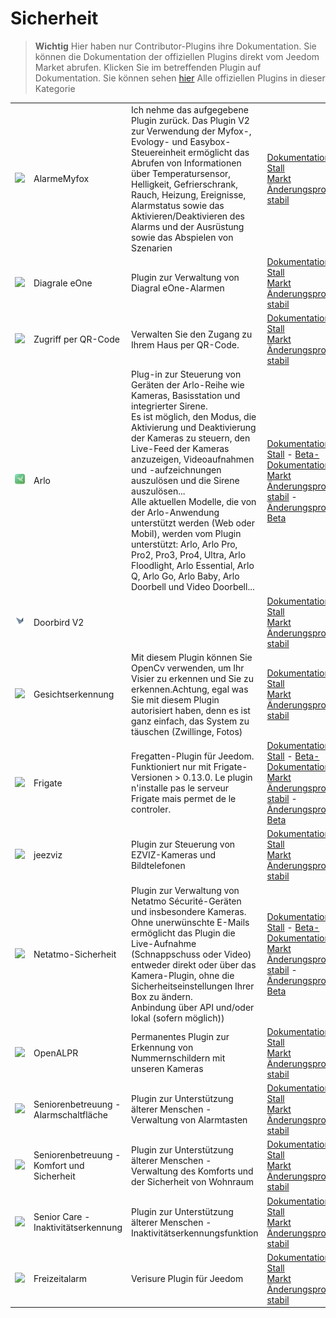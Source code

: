 
# Sicherheit


>**Wichtig**
>Hier haben nur Contributor-Plugins ihre Dokumentation. Sie können die Dokumentation der offiziellen Plugins direkt vom Jeedom Market abrufen. Klicken Sie im betreffenden Plugin auf Dokumentation.
>Sie können sehen [hier](https://market.jeedom.com/index.php?v=d&p=market&type=plugin&categorie=security) Alle offiziellen Plugins in dieser Kategorie


| | | | |
|--- | --- | --- | ---|
|<img src="Alarmemyfox/Alarmemyfox_icon.png" class="pluginLogo" width="100" />|AlarmeMyfox|Ich nehme das aufgegebene Plugin zurück. Das Plugin V2 zur Verwendung der Myfox-, Evology- und Easybox-Steuereinheit ermöglicht das Abrufen von Informationen über Temperatursensor, Helligkeit, Gefrierschrank, Rauch, Heizung, Ereignisse, Alarmstatus sowie das Aktivieren/Deaktivieren des Alarms und der Ausrüstung sowie das Abspielen von Szenarien|[Dokumentation Stall](https://vegeta0911.github.io/documentation/plugins/de_DE/AlarmeMyfox/)<br/>[Markt](https://market.jeedom.com/index.php?v=d&p=market_display&id=4471)<br/>[Änderungsprotokoll stabil](https://vegeta0911.github.io/documentation/plugins/de_DE/AlarmeMyfox/changelog)|
|<img src="Diagral_eOne/Diagral_eOne_icon.png" class="pluginLogo" width="100" />|Diagrale eOne|Plugin zur Verwaltung von Diagral eOne-Alarmen|[Dokumentation Stall](https://mguyard.github.io/Jeedom-Diagral_eOne/de_DE/)<br/>[Markt](https://market.jeedom.com/index.php?v=d&p=market_display&id=3820)<br/>[Änderungsprotokoll stabil](https://mguyard.github.io/Jeedom-Diagral_eOne/de_DE/changelog)|
|<img src="QRacces/QRacces_icon.png" class="pluginLogo" width="100" />|Zugriff per QR-Code|Verwalten Sie den Zugang zu Ihrem Haus per QR-Code.|[Dokumentation Stall](http://mika-nt28.github.io/Documentations/QRacces/fr_FR)<br/>[Markt](https://market.jeedom.com/index.php?v=d&p=market_display&id=3758)<br/>[Änderungsprotokoll stabil](https://mika-nt28.github.io/Documentations/QRacces/de_DE/changelog)|
|<img src="arlo/arlo_icon.png" class="pluginLogo" width="100" />|Arlo|Plug-in zur Steuerung von Geräten der Arlo-Reihe wie Kameras, Basisstation und integrierter Sirene.<br/>Es ist möglich, den Modus, die Aktivierung und Deaktivierung der Kameras zu steuern, den Live-Feed der Kameras anzuzeigen, Videoaufnahmen und -aufzeichnungen auszulösen und die Sirene auszulösen...<br/>Alle aktuellen Modelle, die von der Arlo-Anwendung unterstützt werden (Web oder Mobil), werden vom Plugin unterstützt: Arlo, Arlo Pro, Pro2, Pro3, Pro4, Ultra, Arlo Floodlight, Arlo Essential, Arlo Q, Arlo Go, Arlo Baby, Arlo Doorbell und Video Doorbell...|[Dokumentation Stall](https://mips2648.github.io/jeedom-plugins-docs/arlo/de_DE/) - [Beta-Dokumentation](https://mips2648.github.io/jeedom-plugins-docs/arlo/de_DE/)<br/>[Markt](https://market.jeedom.com/index.php?v=d&p=market_display&id=3708)<br/>[Änderungsprotokoll stabil](https://mips2648.github.io/jeedom-plugins-docs/arlo/de_DE/changelog) - [Änderungsprotokoll Beta](https://mips2648.github.io/jeedom-plugins-docs/arlo/de_DE/changelog)|
|<img src="doorbirdv2/doorbirdv2_icon.png" class="pluginLogo" width="100" />|Doorbird V2||[Dokumentation Stall](https://github.com/vegeta0911/documentation/blob/master/plugins/de_DE/Doorbirdv2/index.md)<br/>[Markt](https://market.jeedom.com/index.php?v=d&p=market_display&id=4503)<br/>[Änderungsprotokoll stabil](https://github.com/vegeta0911/documentation/blob/master/plugins/de_DE/Doorbirdv2/changelog.md)|
|<img src="facerecognition/facerecognition_icon.png" class="pluginLogo" width="100" />|Gesichtserkennung|Mit diesem Plugin können Sie OpenCv verwenden, um Ihr Visier zu erkennen und Sie zu erkennen.Achtung, egal was Sie mit diesem Plugin autorisiert haben, denn es ist ganz einfach, das System zu täuschen (Zwillinge, Fotos)|[Dokumentation Stall](http://mika-nt28.github.io/Documentations/facerecognition/de_DE/)<br/>[Markt](https://market.jeedom.com/index.php?v=d&p=market_display&id=3863)<br/>[Änderungsprotokoll stabil](https://mika-nt28.github.io/Documentations/facerecognition/de_DE/changelog)|
|<img src="frigate/frigate_icon.png" class="pluginLogo" width="100" />|Frigate|Fregatten-Plugin für Jeedom. Funktioniert nur mit Frigate-Versionen > 0.13.0. Le plugin n'installe pas le serveur Frigate mais permet de le controler.|[Dokumentation Stall](https://sagitaz.github.io/plugin-frigate/fr_FR) - [Beta-Dokumentation](https://sagitaz.github.io/plugin-frigate/fr_FR)<br/>[Markt](https://market.jeedom.com/index.php?v=d&p=market_display&id=4516)<br/>[Änderungsprotokoll stabil](https://sagitaz.github.io/plugin-frigate/de_DE/changelog) - [Änderungsprotokoll Beta](https://sagitaz.github.io/plugin-frigate/de_DE/changelog)|
|<img src="jeezviz/jeezviz_icon.png" class="pluginLogo" width="100" />|jeezviz|Plugin zur Steuerung von EZVIZ-Kameras und Bildtelefonen|[Dokumentation Stall](https://famille-ozaer.github.io/jeezviz/de_DE/index.md)<br/>[Markt](https://market.jeedom.com/index.php?v=d&p=market_display&id=4063)<br/>[Änderungsprotokoll stabil](https://famille-ozaer.github.io/jeezviz/de_DE/changelog.html)|
|<img src="netatmoSecurity/netatmoSecurity_icon.png" class="pluginLogo" width="100" />|Netatmo-Sicherheit|Plugin zur Verwaltung von Netatmo Sécurité-Geräten und insbesondere Kameras. Ohne unerwünschte E-Mails ermöglicht das Plugin die Live-Aufnahme (Schnappschuss oder Video) entweder direkt oder über das Kamera-Plugin, ohne die Sicherheitseinstellungen Ihrer Box zu ändern. <br> Anbindung über API und/oder lokal (sofern möglich))|[Dokumentation Stall](https://limad.github.io/plugins-docs/plugin-netatmoSecurity/de_DE/) - [Beta-Dokumentation](https://limad.github.io/plugins-docs/plugin-netatmoSecurity/de_DE/)<br/>[Markt](https://market.jeedom.com/index.php?v=d&p=market_display&id=4472)<br/>[Änderungsprotokoll stabil](https://limad.github.io/plugins-docs/plugin-netatmoSecurity/de_DE/changelog) - [Änderungsprotokoll Beta](https://limad.github.io/plugins-docs/plugin-netatmoSecurity/de_DE/changelog)|
|<img src="openalpr/openalpr_icon.png" class="pluginLogo" width="100" />|OpenALPR|Permanentes Plugin zur Erkennung von Nummernschildern mit unseren Kameras|[Dokumentation Stall](https://mika-nt28.github.io/Documentations/openalpr/fr_FR)<br/>[Markt](https://market.jeedom.com/index.php?v=d&p=market_display&id=1613)<br/>[Änderungsprotokoll stabil](https://mika-nt28.github.io/Documentations/openalpr/de_DE/changelog)|
|<img src="seniorcarealertbt/seniorcarealertbt_icon.png" class="pluginLogo" width="100" />|Seniorenbetreuung - Alarmschaltfläche|Plugin zur Unterstützung älterer Menschen - Verwaltung von Alarmtasten|[Dokumentation Stall](https://agp42.github.io/seniorcarealertbt/de_DE/)<br/>[Markt](https://market.jeedom.com/index.php?v=d&p=market_display&id=3948)<br/>[Änderungsprotokoll stabil](https://agp42.github.io/seniorcarealertbt/de_DE/changelog)|
|<img src="seniorcarecomfortsecurity/seniorcarecomfortsecurity_icon.png" class="pluginLogo" width="100" />|Seniorenbetreuung - Komfort und Sicherheit|Plugin zur Unterstützung älterer Menschen - Verwaltung des Komforts und der Sicherheit von Wohnraum|[Dokumentation Stall](https://agp42.github.io/seniorcarecomfortsecurity/de_DE/)<br/>[Markt](https://market.jeedom.com/index.php?v=d&p=market_display&id=3972)<br/>[Änderungsprotokoll stabil](https://agp42.github.io/seniorcarecomfortsecurity/de_DE/changelog)|
|<img src="seniorcareinactivity/seniorcareinactivity_icon.png" class="pluginLogo" width="100" />|Senior Care - Inaktivitätserkennung|Plugin zur Unterstützung älterer Menschen - Inaktivitätserkennungsfunktion|[Dokumentation Stall](https://agp42.github.io/seniorcareinactivity/de_DE/)<br/>[Markt](https://market.jeedom.com/index.php?v=d&p=market_display&id=3947)<br/>[Änderungsprotokoll stabil](https://agp42.github.io/seniorcareinactivity/de_DE/changelog)|
|<img src="verisure/verisure_icon.png" class="pluginLogo" width="100" />|Freizeitalarm|Verisure Plugin für Jeedom|[Dokumentation Stall](https://xav-74.github.io/verisure/de_DE/)<br/>[Markt](https://market.jeedom.com/index.php?v=d&p=market_display&id=3997)<br/>[Änderungsprotokoll stabil](https://xav-74.github.io/verisure/de_DE/changelog)|
